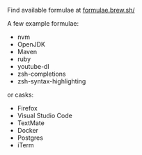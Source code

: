 ---
---

Find available formulae at [formulae.brew.sh/](https://formulae.brew.sh/)

A few example formulae:

- nvm
- OpenJDK
- Maven
- ruby
- youtube-dl
- zsh-completions
- zsh-syntax-highlighting

or casks:

- Firefox
- Visual Studio Code
- TextMate
- Docker
- Postgres
- iTerm
